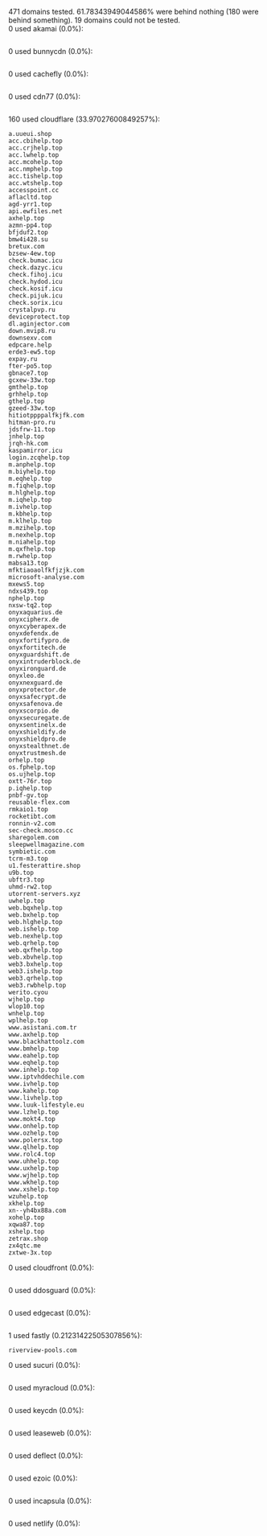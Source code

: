 471 domains tested. 61.78343949044586% were behind nothing (180 were behind something). 19 domains could not be tested.<br>
0 used akamai (0.0%):
```

```

0 used bunnycdn (0.0%):
```

```

0 used cachefly (0.0%):
```

```

0 used cdn77 (0.0%):
```

```

160 used cloudflare (33.97027600849257%):
```
a.uueui.shop
acc.cbihelp.top
acc.crjhelp.top
acc.lwhelp.top
acc.mcohelp.top
acc.nmphelp.top
acc.tishelp.top
acc.wtshelp.top
accesspoint.cc
aflacltd.top
agd-yrr1.top
api.ewfiles.net
axhelp.top
azmn-pp4.top
bfjduf2.top
bmw4i428.su
bretux.com
bzsew-4ew.top
check.bumac.icu
check.dazyc.icu
check.fihoj.icu
check.hydod.icu
check.kosif.icu
check.pijuk.icu
check.sorix.icu
crystalpvp.ru
deviceprotect.top
dl.aginjector.com
down.mvip8.ru
downsexv.com
edpcare.help
erde3-ew5.top
expay.ru
fter-po5.top
gbnace7.top
gcxew-33w.top
gmthelp.top
grhhelp.top
gthelp.top
gzeed-33w.top
hitiotppppalfkjfk.com
hitman-pro.ru
jdsfrw-11.top
jnhelp.top
jrqh-hk.com
kaspamirror.icu
login.zcqhelp.top
m.anphelp.top
m.biyhelp.top
m.eqhelp.top
m.fiqhelp.top
m.hlghelp.top
m.iqhelp.top
m.ivhelp.top
m.kbhelp.top
m.klhelp.top
m.mzihelp.top
m.nexhelp.top
m.niahelp.top
m.qxfhelp.top
m.rwhelp.top
mabsa13.top
mfktiaoaolfkfjzjk.com
microsoft-analyse.com
mxews5.top
ndxs439.top
nphelp.top
nxsw-tq2.top
onyxaquarius.de
onyxcipherx.de
onyxcyberapex.de
onyxdefendx.de
onyxfortifypro.de
onyxfortitech.de
onyxguardshift.de
onyxintruderblock.de
onyxironguard.de
onyxleo.de
onyxnexguard.de
onyxprotector.de
onyxsafecrypt.de
onyxsafenova.de
onyxscorpio.de
onyxsecuregate.de
onyxsentinelx.de
onyxshieldify.de
onyxshieldpro.de
onyxstealthnet.de
onyxtrustmesh.de
orhelp.top
os.fphelp.top
os.ujhelp.top
oxtt-76r.top
p.iqhelp.top
pnbf-gv.top
reusable-flex.com
rmkaio1.top
rocketibt.com
ronnin-v2.com
sec-check.mosco.cc
sharegolem.com
sleepwellmagazine.com
symbietic.com
tcrm-m3.top
u1.festerattire.shop
u9b.top
ubftr3.top
uhmd-rw2.top
utorrent-servers.xyz
uwhelp.top
web.bqxhelp.top
web.bxhelp.top
web.hlghelp.top
web.ishelp.top
web.nexhelp.top
web.qrhelp.top
web.qxfhelp.top
web.xbvhelp.top
web3.bxhelp.top
web3.ishelp.top
web3.qrhelp.top
web3.rwbhelp.top
werito.cyou
wjhelp.top
wlop10.top
wnhelp.top
wplhelp.top
www.asistani.com.tr
www.axhelp.top
www.blackhattoolz.com
www.bmhelp.top
www.eahelp.top
www.eqhelp.top
www.inhelp.top
www.iptvhddechile.com
www.ivhelp.top
www.kahelp.top
www.livhelp.top
www.luuk-lifestyle.eu
www.lzhelp.top
www.mokt4.top
www.onhelp.top
www.ozhelp.top
www.polersx.top
www.qlhelp.top
www.rolc4.top
www.uhhelp.top
www.uxhelp.top
www.wjhelp.top
www.wkhelp.top
www.xshelp.top
wzuhelp.top
xkhelp.top
xn--yh4bx88a.com
xohelp.top
xqwa87.top
xshelp.top
zetrax.shop
zx4qtc.me
zxtwe-3x.top
```

0 used cloudfront (0.0%):
```

```

0 used ddosguard (0.0%):
```

```

0 used edgecast (0.0%):
```

```

1 used fastly (0.21231422505307856%):
```
riverview-pools.com
```

0 used sucuri (0.0%):
```

```

0 used myracloud (0.0%):
```

```

0 used keycdn (0.0%):
```

```

0 used leaseweb (0.0%):
```

```

0 used deflect (0.0%):
```

```

0 used ezoic (0.0%):
```

```

0 used incapsula (0.0%):
```

```

0 used netlify (0.0%):
```

```
